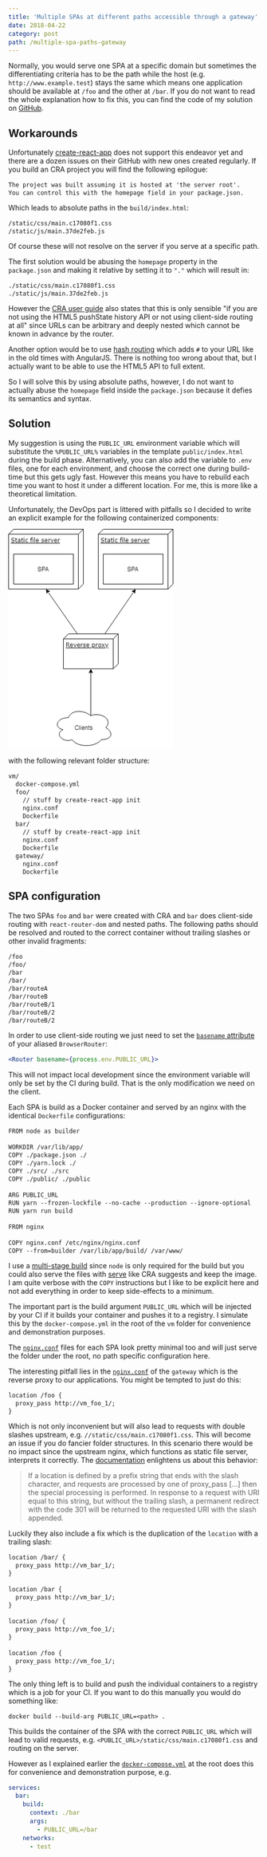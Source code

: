 ```yaml
---
title: 'Multiple SPAs at different paths accessible through a gateway'
date: 2018-04-22
category: post
path: /multiple-spa-paths-gateway
---
```


Normally, you would serve one SPA at a specific domain but sometimes the differentiating criteria has to be the path while the host (e.g. `http://www.example.test`) stays the same which means one application should be available at `/foo` and the other at `/bar`. If you do not want to read the whole explanation how to fix this, you can find the code of my solution on [GitHub](https://github.com/akullpp/multiple-react-nginx).

## Workarounds

Unfortunately [create-react-app](https://github.com/facebook/create-react-app) does not support this endeavor yet and there are a dozen issues on their GitHub with new ones created regularly. If you build an CRA project you will find the following epilogue:

```
The project was built assuming it is hosted at 'the server root'.
You can control this with the homepage field in your package.json.
```

Which leads to absolute paths in the `build/index.html`:

```
/static/css/main.c17080f1.css
/static/js/main.37de2feb.js
```

Of course these will not resolve on the server if you serve at a specific path.

The first solution would be abusing the `homepage` property in the `package.json` and making it relative by setting it to `"."` which will result in:

```
./static/css/main.c17080f1.css
./static/js/main.37de2feb.js
```

However the [CRA user guide](https://github.com/facebook/create-react-app/blob/master/packages/react-scripts/template/README.md#deployment) also states that this is only sensible "if you are not using the HTML5 pushState history API or not using client-side routing at all" since URLs can be arbitrary and deeply nested which cannot be known in advance by the router.

Another option would be to use [hash routing](https://github.com/ReactTraining/react-router/blob/master/packages/react-router-dom/docs/api/HashRouter.md) which adds `#` to your URL like in the old times with AngularJS. There is nothing too wrong about that, but I actually want to be able to use the HTML5 API to full extent.

So I will solve this by using absolute paths, however, I do not want to actually abuse the `homepage` field inside the `package.json` because it defies its semantics and syntax.

## Solution

My suggestion is using the `PUBLIC_URL` environment variable which will substitute the `%PUBLIC_URL%` variables in the template `public/index.html` during the build phase. Alternatively, you can also add the variable to `.env` files, one for each environment, and choose the correct one during build-time but this gets ugly fast. However this means you have to rebuild each time you want to host it under a different location. For me, this is more like a theoretical limitation.

Unfortunately, the DevOps part is littered with pitfalls so I decided to write an explicit example for the following containerized components:

![full](images/components.png)

with the following relevant folder structure:

```
vm/
  docker-compose.yml
  foo/
    // stuff by create-react-app init
    nginx.conf
    Dockerfile
  bar/
    // stuff by create-react-app init
    nginx.conf
    Dockerfile
  gateway/
    nginx.conf
    Dockerfile
```

## SPA configuration

The two SPAs `foo` and `bar` were created with CRA and `bar` does client-side routing with `react-router-dom` and nested paths. The following paths should be resolved and routed to the correct container without trailing slashes or other invalid fragments:

```
/foo
/foo/
/bar
/bar/
/bar/routeA
/bar/routeB
/bar/routeB/1
/bar/routeB/2
/bar/routeB/2
```

In order to use client-side routing we just need to set the [`basename` attribute](https://reacttraining.com/react-router/web/api/BrowserRouter/basename-string) of your aliased `BrowserRouter`:

```jsx
<Router basename={process.env.PUBLIC_URL}>
```

This will not impact local development since the environment variable will only be set by the CI during build. That is the only modification we need on the client.

Each SPA is build as a Docker container and served by an nginx with the identical `Dockerfile` configurations:

```docker
FROM node as builder

WORKDIR /var/lib/app/
COPY ./package.json ./
COPY ./yarn.lock ./
COPY ./src/ ./src
COPY ./public/ ./public

ARG PUBLIC_URL
RUN yarn --frozen-lockfile --no-cache --production --ignore-optional
RUN yarn run build

FROM nginx

COPY nginx.conf /etc/nginx/nginx.conf
COPY --from=builder /var/lib/app/build/ /var/www/
```

I use a [multi-stage build](https://docs.docker.com/develop/develop-images/multistage-build/) since `node` is only required for the build but you could also serve the files with [serve](https://www.npmjs.com/package/serve) like CRA suggests and keep the image. I am quite verbose with the `COPY` instructions but I like to be explicit here and not add everything in order to keep side-effects to a minimum.

The important part is the build argument `PUBLIC_URL` which will be injected by your CI if it builds your container and pushes it to a registry. I simulate this by the `docker-compose.yml` in the root of the `vm` folder for convenience and demonstration purposes.

The [`nginx.conf`](https://github.com/akullpp/multiple-react-nginx/blob/master/vm/bar/nginx.conf) files for each SPA look pretty minimal too and will just serve the folder under the root, no path specific configuration here.

The interesting pitfall lies in the [`nginx.conf`](https://github.com/akullpp/multiple-react-nginx/blob/master/vm/gateway/nginx.conf) of the `gateway` which is the reverse proxy to our applications. You might be tempted to just do this:

```nginx
location /foo {
  proxy_pass http://vm_foo_1/;
}
```

Which is not only inconvenient but will also lead to requests with double slashes upstream, e.g. `//static/css/main.c17080f1.css`. This will become an issue if you do fancier folder structures. In this scenario there would be no impact since the upstream nginx, which functions as static file server, interprets it correctly. The [documentation](<(http://nginx.org/en/docs/http/ngx_http_core_module.html#location)>) enlightens us about this behavior:

> If a location is defined by a prefix string that ends with the slash character, and requests are processed by one of proxy_pass [...] then the special processing is performed. In response to a request with URI equal to this string, but without the trailing slash, a permanent redirect with the code 301 will be returned to the requested URI with the slash appended.

Luckily they also include a fix which is the duplication of the `location` with a trailing slash:

```nginx
location /bar/ {
  proxy_pass http://vm_bar_1/;
}

location /bar {
  proxy_pass http://vm_bar_1/;
}

location /foo/ {
  proxy_pass http://vm_foo_1/;
}

location /foo {
  proxy_pass http://vm_foo_1/;
}
```

The only thing left is to build and push the individual containers to a registry which is a job for your CI. If you want to do this manually you would do something like:

```shell
docker build --build-arg PUBLIC_URL=<path> .
```

This builds the container of the SPA with the correct `PUBLIC_URL` which will lead to valid requests, e.g. `<PUBLIC_URL>/static/css/main.c17080f1.css` and routing on the server.

However as I explained earlier the [`docker-compose.yml`](https://github.com/akullpp/multiple-react-nginx/blob/master/vm/docker-compose.yml) at the root does this for convenience and demonstration purpose, e.g.

```yaml
services:
  bar:
    build:
      context: ./bar
      args:
        - PUBLIC_URL=/bar
    networks:
      - test
```
